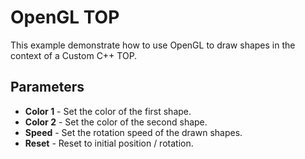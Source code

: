 # OpenGL TOP
This example demonstrate how to use OpenGL to draw shapes in the context of a Custom C++ TOP.

## Parameters
* **Color 1** - Set the color of the first shape.
* **Color 2** - Set the color of the second shape.
* **Speed** - Set the rotation speed of the drawn shapes.
* **Reset** - Reset to initial position / rotation.
